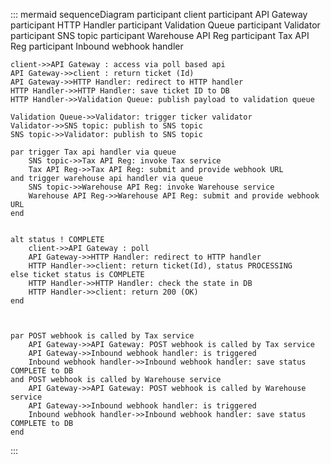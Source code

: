 ::: mermaid
sequenceDiagram
    participant client
    participant API Gateway
    participant HTTP Handler
    participant Validation Queue
    participant Validator
    participant SNS topic
    participant Warehouse API Reg
    participant Tax API Reg
    participant Inbound webhook handler

    
    client->>API Gateway : access via poll based api
    API Gateway->>client : return ticket (Id)
    API Gateway->>HTTP Handler: redirect to HTTP handler
    HTTP Handler->>HTTP Handler: save ticket ID to DB
    HTTP Handler->>Validation Queue: publish payload to validation queue

    Validation Queue->>Validator: trigger ticker validator
    Validator->>SNS topic: publish to SNS topic 
    SNS topic->>Validator: publish to SNS topic 
    
    par trigger Tax api handler via queue
        SNS topic->>Tax API Reg: invoke Tax service 
        Tax API Reg->>Tax API Reg: submit and provide webhook URL  
    and trigger warehouse api handler via queue
        SNS topic->>Warehouse API Reg: invoke Warehouse service 
        Warehouse API Reg->>Warehouse API Reg: submit and provide webhook URL  
    end

 
    alt status ! COMPLETE
        client->>API Gateway : poll
        API Gateway->>HTTP Handler: redirect to HTTP handler
        HTTP Handler->>client: return ticket(Id), status PROCESSING
    else ticket status is COMPLETE
        HTTP Handler->>HTTP Handler: check the state in DB
        HTTP Handler->>client: return 200 (OK)    
    end

    

    par POST webhook is called by Tax service
        API Gateway->>API Gateway: POST webhook is called by Tax service
        API Gateway->>Inbound webhook handler: is triggered
        Inbound webhook handler->>Inbound webhook handler: save status COMPLETE to DB
    and POST webhook is called by Warehouse service
        API Gateway->>API Gateway: POST webhook is called by Warehouse service
        API Gateway->>Inbound webhook handler: is triggered
        Inbound webhook handler->>Inbound webhook handler: save status COMPLETE to DB
    end


    
  
       
   




:::









